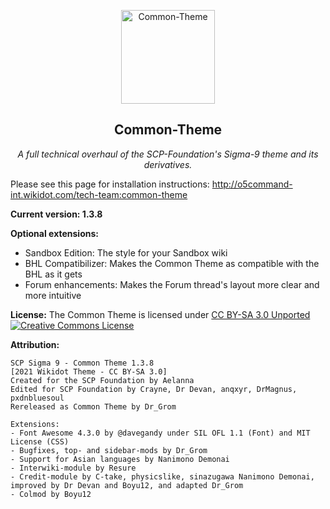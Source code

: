 <p align="center">
   <img src="http://o5command-int.wdfiles.com/local--files/tech-team:main/scp_tt_logo-small.png" alt="Common-Theme" height="150px">
</p>

<h2 align="center">Common-Theme</h2>

<p align="center">
    <em>A full technical overhaul of the SCP-Foundation's Sigma-9 theme and its derivatives.</em>
</p>

Please see this page for installation instructions: http://o5command-int.wikidot.com/tech-team:common-theme

**Current version: 1.3.8**

**Optional extensions:**
- Sandbox Edition: The style for your Sandbox wiki
- BHL Compatibilizer: Makes the Common Theme as compatible with the BHL as it gets
- Forum enhancements: Makes the Forum thread's layout more clear and more intuitive

**License:** The Common Theme is licensed under <a href="https://creativecommons.org/licenses/by-sa/3.0/" title="Titel">CC BY-SA 3.0 Unported</a> <br>
<a rel="license" href="http://creativecommons.org/licenses/by-sa/3.0/"><img alt="Creative Commons License" style="border-width:0" src="https://i.creativecommons.org/l/by-sa/3.0/88x31.png" /></a>

**Attribution:**

    SCP Sigma 9 - Common Theme 1.3.8
    [2021 Wikidot Theme - CC BY-SA 3.0]
    Created for the SCP Foundation by Aelanna
    Edited for SCP Foundation by Crayne, Dr Devan, anqxyr, DrMagnus, pxdnbluesoul
    Rereleased as Common Theme by Dr_Grom

    Extensions:
    - Font Awesome 4.3.0 by @davegandy under SIL OFL 1.1 (Font) and MIT License (CSS)
    - Bugfixes, top- and sidebar-mods by Dr_Grom
    - Support for Asian languages by Nanimono Demonai
    - Interwiki-module by Resure
    - Credit-module by C-take, physicslike, sinazugawa Nanimono Demonai, improved by Dr Devan and Boyu12, and adapted Dr_Grom
    - Colmod by Boyu12
